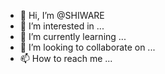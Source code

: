 - 👋 Hi, I’m @SHIWARE
- 👀 I’m interested in ...
- 🌱 I’m currently learning ...
- 💞️ I’m looking to collaborate on ...
- 📫 How to reach me ...

<!---
SHIWARE/SHIWARE is a ✨ special ✨ repository because its `README.md` (this file) appears on your GitHub profile.
You can click the Preview link to take a look at your changes.
--->
